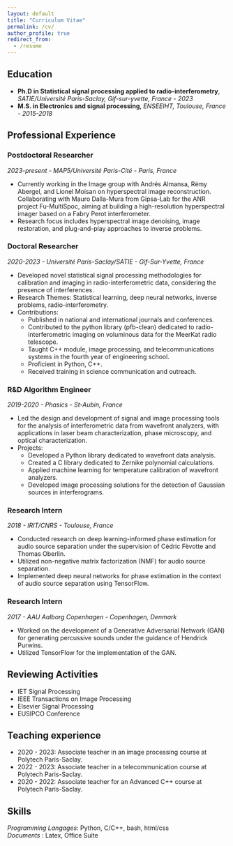 ```yaml
---
layout: default
title: "Curriculum Vitae"
permalink: /cv/
author_profile: true
redirect_from:
  - /resume
---
```



## Education

* **Ph.D in Statistical signal processing applied to radio-interferometry**, *SATIE/Université Paris-Saclay, Gif-sur-yvette, France - 2023*
* **M.S. in Electronics and signal processing**, *ENSEEIHT, Toulouse, France - 2015-2018*

## Professional Experience

### Postdoctoral Researcher
*2023-present - MAP5/Université Paris-Cité - Paris, France*
- Currently working in the Image group with Andrés Almansa, Rémy Abergel, and Lionel Moisan on hyperspectral image reconstruction. Collaborating with Mauro Dalla-Mura from Gipsa-Lab for the ANR project Fu-MultiSpoc, aiming at building a high-resolution hyperspectral imager based on a Fabry Perot interferometer.
- Research focus includes hyperspectral image denoising, image restoration, and plug-and-play approaches to inverse problems.

### Doctoral Researcher
*2020-2023 - Université Paris-Saclay/SATIE - Gif-Sur-Yvette, France*
- Developed novel statistical signal processing methodologies for calibration and imaging in radio-interferometric data, considering the presence of interferences.
- Research Themes: Statistical learning, deep neural networks, inverse problems, radio-interferometry.
- Contributions:
  - Published in national and international journals and conferences.
  - Contributed to the python library (pfb-clean) dedicated to radio-interferometric imaging on voluminous data for the MeerKat radio telescope.
  - Taught C++ module, image processing, and telecommunications systems in the fourth year of engineering school.
  - Proficient in Python, C++.
  - Received training in science communication and outreach.

### R&D Algorithm Engineer
*2019-2020 - Phasics - St-Aubin, France*
- Led the design and development of signal and image processing tools for the analysis of interferometric data from wavefront analyzers, with applications in laser beam characterization, phase microscopy, and optical characterization.
- Projects:
  - Developed a Python library dedicated to wavefront data analysis.
  - Created a C library dedicated to Zernike polynomial calculations.
  - Applied machine learning for temperature calibration of wavefront analyzers.
  - Developed image processing solutions for the detection of Gaussian sources in interferograms.

### Research Intern
*2018 - IRIT/CNRS - Toulouse, France*
- Conducted research on deep learning-informed phase estimation for audio source separation under the supervision of Cédric Fèvotte and Thomas Oberlin.
- Utilized non-negative matrix factorization (NMF) for audio source separation.
- Implemented deep neural networks for phase estimation in the context of audio source separation using TensorFlow.

### Research Intern
*2017 - AAU Aalborg Copenhagen - Copenhagen, Denmark*
- Worked on the development of a Generative Adversarial Network (GAN) for generating percussive sounds under the guidance of Hendrick Purwins.
- Utilized TensorFlow for the implementation of the GAN.

## Reviewing Activities
- IET Signal Processing
- IEEE Transactions on Image Processing
- Elsevier Signal Processing
- EUSIPCO Conference

## Teaching experience

* 2020 - 2023: Associate teacher in an image processing course at Polytech Paris-Saclay.
* 2022 - 2023: Associate teacher in a telecommunication course at Polytech Paris-Saclay.
* 2020 - 2022: Associate teacher for an Advanced C++ course at Polytech Paris-Saclay.

 
## Skills
*Programming Langages*: Python, C/C++, bash, html/css \
*Documents* : Latex, Office Suite

<!-- Publications
======
  <ul>{% for post in site.publications %}
    {% include archive-single-cv.html %}
  {% endfor %}</ul> -->
  
<!-- Talks
======
  <ul>{% for post in site.talks %}
    {% include archive-single-talk-cv.html %}
  {% endfor %}</ul> -->
  
<!-- Teaching
======
  <ul>{% for post in site.teaching %}
    {% include archive-single-cv.html %}
  {% endfor %}</ul>
   -->
<!-- Service and leadership
======
* Currently signed in to 43 different slack teams -->
